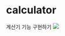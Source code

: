 # calculator
계산기 기능 구현하기
![](https://velog.velcdn.com/images/y0ungg/post/8c18f68a-f38a-4eb4-b62a-c74433a3e7d4/image.png)
